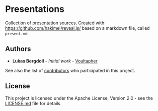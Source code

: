 # Presentations

Collection of presentation sources. Created with https://github.com/hakimel/reveal.js/ based on a markdown file, called `present.md`.

## Authors

* **Lukas Bergdoll** - *Initial work* - [Voultapher](https://github.com/Voultapher)

See also the list of [contributors](https://github.com/Voultapher/Presentations/contributors)
who participated in this project.

## License

This project is licensed under the Apache License, Version 2.0 -
see the [LICENSE.md](LICENSE.md) file for details.
